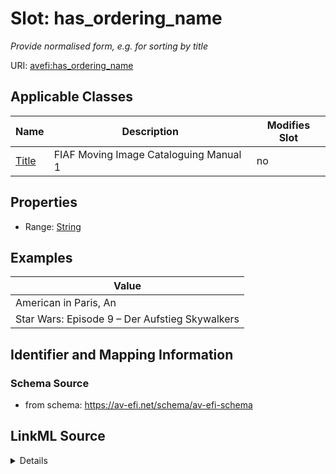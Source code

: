 

# Slot: has_ordering_name


_Provide normalised form, e.g. for sorting by title_



URI: [avefi:has_ordering_name](https://av-efi.net/schema/av-efi-schema/has_ordering_name)



<!-- no inheritance hierarchy -->





## Applicable Classes

| Name | Description | Modifies Slot |
| --- | --- | --- |
| [Title](Title.md) | FIAF Moving Image Cataloguing Manual 1 |  no  |







## Properties

* Range: [String](String.md)






## Examples

| Value |
| --- |
| American in Paris, An |
| Star Wars: Episode 9 – Der Aufstieg Skywalkers |

## Identifier and Mapping Information







### Schema Source


* from schema: https://av-efi.net/schema/av-efi-schema




## LinkML Source

<details>
```yaml
name: has_ordering_name
description: Provide normalised form, e.g. for sorting by title
examples:
- value: American in Paris, An
  description: 'For display title: An American in Paris'
- value: 'Star Wars: Episode 9 – Der Aufstieg Skywalkers'
  description: 'For display title: Star Wars: Episode IX – Der Aufstieg Skywalkers'
from_schema: https://av-efi.net/schema/av-efi-schema
rank: 1000
alias: has_ordering_name
domain_of:
- Title
range: string

```
</details>